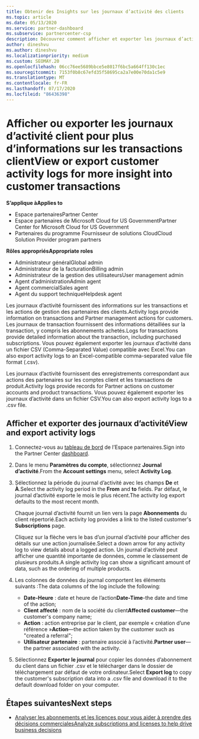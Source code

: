 ```yaml
---
title: Obtenir des Insights sur les journaux d’activité des clients
ms.topic: article
ms.date: 05/13/2020
ms.service: partner-dashboard
ms.subservice: partnercenter-csp
description: Découvrez comment afficher et exporter les journaux d’activité pour obtenir des informations sur les transactions de compte client et d’autres activités de gestion des partenaires liées aux clients.
author: dineshvu
ms.author: dineshvu
ms.localizationpriority: medium
ms.custom: SEOMAY.20
ms.openlocfilehash: 06cc76ee5689bbce5e8017f6bc5a664ff130c1ec
ms.sourcegitcommit: 7153f0b8c67efd35f58695ca2a7e00e70da1c5e9
ms.translationtype: MT
ms.contentlocale: fr-FR
ms.lasthandoff: 07/17/2020
ms.locfileid: "86436398"
---
```

# <a name="view-or-export-customer-activity-logs-for-more-insight-into-customer-transactions"></a><span data-ttu-id="817ad-103">Afficher ou exporter les journaux d’activité client pour plus d’informations sur les transactions client</span><span class="sxs-lookup"><span data-stu-id="817ad-103">View or export customer activity logs for more insight into customer transactions</span></span>

<span data-ttu-id="817ad-104">**S’applique à**</span><span class="sxs-lookup"><span data-stu-id="817ad-104">**Applies to**</span></span>

- <span data-ttu-id="817ad-105">Espace partenaires</span><span class="sxs-lookup"><span data-stu-id="817ad-105">Partner Center</span></span>
- <span data-ttu-id="817ad-106">Espace partenaires de Microsoft Cloud for US Government</span><span class="sxs-lookup"><span data-stu-id="817ad-106">Partner Center for Microsoft Cloud for US Government</span></span>
- <span data-ttu-id="817ad-107">Partenaires du programme Fournisseur de solutions Cloud</span><span class="sxs-lookup"><span data-stu-id="817ad-107">Cloud Solution Provider program partners</span></span>

<span data-ttu-id="817ad-108">**Rôles appropriés**</span><span class="sxs-lookup"><span data-stu-id="817ad-108">**Appropriate roles**</span></span>

- <span data-ttu-id="817ad-109">Administrateur général</span><span class="sxs-lookup"><span data-stu-id="817ad-109">Global admin</span></span>
- <span data-ttu-id="817ad-110">Administrateur de la facturation</span><span class="sxs-lookup"><span data-stu-id="817ad-110">Billing admin</span></span>
- <span data-ttu-id="817ad-111">Administrateur de la gestion des utilisateurs</span><span class="sxs-lookup"><span data-stu-id="817ad-111">User management admin</span></span>
- <span data-ttu-id="817ad-112">Agent d’administration</span><span class="sxs-lookup"><span data-stu-id="817ad-112">Admin agent</span></span>
- <span data-ttu-id="817ad-113">Agent commercial</span><span class="sxs-lookup"><span data-stu-id="817ad-113">Sales agent</span></span>
- <span data-ttu-id="817ad-114">Agent du support technique</span><span class="sxs-lookup"><span data-stu-id="817ad-114">Helpdesk agent</span></span>

<span data-ttu-id="817ad-115">Les journaux d’activité fournissent des informations sur les transactions et les actions de gestion des partenaires des clients.</span><span class="sxs-lookup"><span data-stu-id="817ad-115">Activity logs provide information on transactions and Partner management actions for customers.</span></span> <span data-ttu-id="817ad-116">Les journaux de transaction fournissent des informations détaillées sur la transaction, y compris les abonnements achetés.</span><span class="sxs-lookup"><span data-stu-id="817ad-116">Logs for transactions provide detailed information about the transaction, including purchased subscriptions.</span></span> <span data-ttu-id="817ad-117">Vous pouvez également exporter les journaux d’activité dans un fichier CSV (Comma-Separated Value) compatible avec Excel.</span><span class="sxs-lookup"><span data-stu-id="817ad-117">You can also export activity logs to an Excel-compatible comma-separated value file format (.csv).</span></span>

<span data-ttu-id="817ad-118">Les journaux d’activité fournissent des enregistrements correspondant aux actions des partenaires sur les comptes client et les transactions de produit.</span><span class="sxs-lookup"><span data-stu-id="817ad-118">Activity logs provide records for Partner actions on customer accounts and product transactions.</span></span> <span data-ttu-id="817ad-119">Vous pouvez également exporter les journaux d’activité dans un fichier&nbsp;CSV.</span><span class="sxs-lookup"><span data-stu-id="817ad-119">You can also export activity logs to a .csv file.</span></span>

## <a name="view-and-export-activity-logs"></a><span data-ttu-id="817ad-120">Afficher et exporter des journaux d’activité</span><span class="sxs-lookup"><span data-stu-id="817ad-120">View and export activity logs</span></span>

1. <span data-ttu-id="817ad-121">Connectez-vous au [tableau de bord](https://partner.microsoft.com/dashboard) de l’Espace partenaires.</span><span class="sxs-lookup"><span data-stu-id="817ad-121">Sign into the Partner Center [dashboard](https://partner.microsoft.com/dashboard).</span></span>

2. <span data-ttu-id="817ad-122">Dans le menu **Paramètres du compte**, sélectionnez **Journal d’activité**.</span><span class="sxs-lookup"><span data-stu-id="817ad-122">From the **Account settings** menu, select **Activity Log**.</span></span>

3. <span data-ttu-id="817ad-123">Sélectionnez la période du journal d’activité avec les champs **De** et **À**.</span><span class="sxs-lookup"><span data-stu-id="817ad-123">Select the activity log period in the **From** and **to** fields.</span></span> <span data-ttu-id="817ad-124">Par défaut, le journal d’activité exporte le mois le plus récent.</span><span class="sxs-lookup"><span data-stu-id="817ad-124">The activity log export defaults to the most recent month.</span></span>

   <span data-ttu-id="817ad-125">Chaque journal d’activité fournit un lien vers la page **Abonnements** du client répertorié.</span><span class="sxs-lookup"><span data-stu-id="817ad-125">Each activity log provides a link to the listed customer's **Subscriptions** page.</span></span>

   <span data-ttu-id="817ad-126">Cliquez sur la flèche vers le bas d’un journal d’activité pour afficher des détails sur une action journalisée.</span><span class="sxs-lookup"><span data-stu-id="817ad-126">Select a down arrow for any activity log to view details about a logged action.</span></span> <span data-ttu-id="817ad-127">Un journal d’activité peut afficher une quantité importante de données, comme le classement de plusieurs produits.</span><span class="sxs-lookup"><span data-stu-id="817ad-127">A single activity log can show a significant amount of data, such as the ordering of multiple products.</span></span>

4. <span data-ttu-id="817ad-128">Les colonnes de données du journal comportent les éléments suivants :</span><span class="sxs-lookup"><span data-stu-id="817ad-128">The data columns of the log include the following:</span></span>
   - <span data-ttu-id="817ad-129">**Date-Heure** : date et heure de l’action</span><span class="sxs-lookup"><span data-stu-id="817ad-129">**Date-Time**-the date and time of the action;</span></span>
   - <span data-ttu-id="817ad-130">**Client affecté**&nbsp;: nom de la société du client</span><span class="sxs-lookup"><span data-stu-id="817ad-130">**Affected customer**—the customer's company name;</span></span>
   - <span data-ttu-id="817ad-131">**Action** : action entreprise par le client, par exemple « création d’une référence »</span><span class="sxs-lookup"><span data-stu-id="817ad-131">**Action**—the action taken by the customer such as "created a referral";</span></span>
   - <span data-ttu-id="817ad-132">**Utilisateur partenaire** : partenaire associé à l’activité.</span><span class="sxs-lookup"><span data-stu-id="817ad-132">**Partner user**—the partner associated with the activity.</span></span>

5. <span data-ttu-id="817ad-133">Sélectionnez **Exporter le journal** pour copier les données d’abonnement du client dans un fichier .csv et le télécharger dans le dossier de téléchargement par défaut de votre ordinateur.</span><span class="sxs-lookup"><span data-stu-id="817ad-133">Select **Export log** to copy the customer's subscription data into a .csv file and download it to the default download folder on your computer.</span></span>

## <a name="next-steps"></a><span data-ttu-id="817ad-134">Étapes suivantes</span><span class="sxs-lookup"><span data-stu-id="817ad-134">Next steps</span></span>

- [<span data-ttu-id="817ad-135">Analyser les abonnements et les licences pour vous aider à prendre des décisions commerciales</span><span class="sxs-lookup"><span data-stu-id="817ad-135">Analyze subscriptions and licenses to help drive business decisions</span></span>](analyze-subscriptions-licenses.md)

